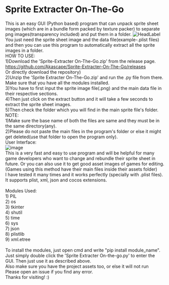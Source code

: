 # Sprite Extracter On-The-Go
This is an easy GUI (Python based) program that can unpack sprite sheet images (which are in a bundle form packed by texture packer) to separate png images(transparency included) and put them in a folder.
![HeadLabel](https://user-images.githubusercontent.com/89206401/136655387-3a8a7cf4-99ed-4416-bafa-fd0b4bbf9397.png)
<br>You just need the sprite sheet image and the data file(example-.plist files) and then you can use this program to automatically extract all the sprite images in a folder.
<br>HOW TO USE:
<br>1)Download the 'Sprite-Extracter On-The-Go.zip' from the release page. https://github.com/Akascape/Sprite-Extracter-On-The-Go/releases <br>Or directly download the repository)
<br>2)Unzip the 'Sprite Extracter On-The-Go.zip' and run the .py file from there. Make sure that you have all the modules installed.
<br>3)You have to first input the sprite image file(.png) and the main data file in their respective sections.
<br>4)Then just click on the extract button and it will take a few seconds to extract the sprite sheet images.
<br>5)Then check the folder which you will find in the main sprite file's folder.
<br>NOTE:
<br>1)Make sure the base name of both the files are same and they must be in the same directory(any).
<br>2)Please do not paste the main files in the program's folder or else it might get deleted(use that folder to open the program only).
<br>User Interface:
<br>![image](https://user-images.githubusercontent.com/89206401/136655763-ddfb4090-c9cf-4397-bebc-1c5d6a2fff8c.png)
<br>This is a very fast and easy to use program and will be helpful for many game developers who want to change and rebundle their sprite sheet in future. Or you can also use it to get good asset images of games for editing.
<br>(Games using this method have their main files inside their assets folder)
<br>I have tested it many times and it works perfectly (specially with .plist files). It supports plist, xml, json and cocos extensions.
<br>
<br>Modules Used:
<br>1) PIL
<br>2) os
<br>3) tkinter
<br>4) shutil
<br>5) time
<br>6) sys
<br>7) json
<br>8) plistlib
<br>9) xml.etree
<br>
<br>To install the modules, just open cmd and write "pip install module_name".
<br>Just simply double click the 'Sprite Extracter On-the-go.py' to enter the GUI. Then just use it as described above.
<br>Also make sure you have the project assets too, or else it will not run
<br>Please open an issue if you find any error.
<br>Thanks for visiting! :)
